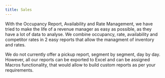```yaml
---
title: Sales
---
```


With the Occupancy Report, Availability and Rate Management, we have tried to make the life of a revenue manager as easy as possible, as they have a lot of data to analyse. We combine occupancy, rate, availability and competitor rates in 2 easy reports that allow the managment of inventory and rates. 

We do not currently offer a pickup report, segment by segment, day by day. However, all our reports can be exported to Excel and can be assigned Macros functionality, that would allow to build custom reports as per your requirements.

